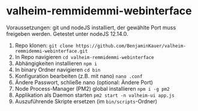 # valheim-remmidemmi-webinterface

Voraussetzungen:
git und nodeJS installiert, der gewählte Port muss freigeben werden. Getestet unter nodeJS 12.14.0.

1. Repo klonen:
`git clone https://github.com/BenjaminKauer/valheim-remmidemmi-webinterface.git`
2. In Repo navigieren
`cd valheim-remmidemmi-webinterface`
3. Abhängigkeiten installieren
`npm i`
4. In binary Ordner navigieren
`cd bin`
5. Konfiguration bearbeiten (z.B. mit nano)
`nano .conf`
6. Ändere Passwort, schließe nano (optional: Ändere Port)
7. Node Process-Manager (PM2) global installieren
`npm i -g pm2`
8. Applikation als Daemon starten
`pm2 start -n valheim-ui app.js`
9. Auszuführende Skripte ersetzen (im `bin/scripts`-Ordner)